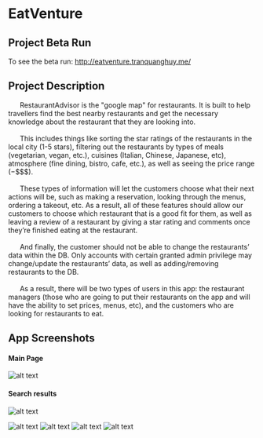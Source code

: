 # EatVenture

## Project Beta Run

To see the beta run: http://eatventure.tranquanghuy.me/

## Project Description

&nbsp;&nbsp;&nbsp;&nbsp;&nbsp;&nbsp;RestaurantAdvisor is the "google map" for restaurants. It is built to help travellers find the best nearby restaurants and get the necessary knowledge about the restaurant that they are looking into.
<br />
<br />
&nbsp;&nbsp;&nbsp;&nbsp;&nbsp;&nbsp;This includes things like sorting the star ratings of the restaurants in the local city (1-5 stars), filtering out the restaurants by types of meals (vegetarian, vegan, etc.), cuisines (Italian, Chinese, Japanese, etc), atmosphere (fine dining, bistro, cafe, etc.), as well as seeing the price range ($-$$$$).
<br />
<br />
&nbsp;&nbsp;&nbsp;&nbsp;&nbsp;&nbsp;These types of information will let the customers choose what their next actions will be, such as making a reservation, looking through the menus, ordering a takeout, etc. As a result, all of these features should allow our customers to choose which restaurant that is a good fit for them, as well as leaving a review of a restaurant by giving a star rating and comments once they’re finished eating at the restaurant.
<br />
<br />
&nbsp;&nbsp;&nbsp;&nbsp;&nbsp;&nbsp;And finally, the customer should not be able to change the restaurants’ data within the DB. Only accounts with certain granted admin privilege may change/update the restaurants’ data, as well as adding/removing restaurants to the DB.
<br />
<br />
&nbsp;&nbsp;&nbsp;&nbsp;&nbsp;&nbsp;As a result, there will be two types of users in this app: the restaurant managers (those who are going to put their restaurants on the app and will have the ability to set prices, menus, etc), and the customers who are looking for restaurants to eat.

## App Screenshots

#### Main Page
![alt text](https://raw.githubusercontent.com/dekutran99/Eatventure/master/readmepics/main.PNG)
#### Search results
![alt text](https://raw.githubusercontent.com/dekutran99/Eatventure/master/readmepics/search.PNG)

![alt text](https://raw.githubusercontent.com/dekutran99/Eatventure/master/readmepics/details.PNG)
![alt text](https://raw.githubusercontent.com/dekutran99/Eatventure/master/readmepics/login.PNG)
![alt text](https://raw.githubusercontent.com/dekutran99/Eatventure/master/readmepics/managerview.PNG)
![alt text](https://raw.githubusercontent.com/dekutran99/Eatventure/master/readmepics/restaurantview.PNG)
